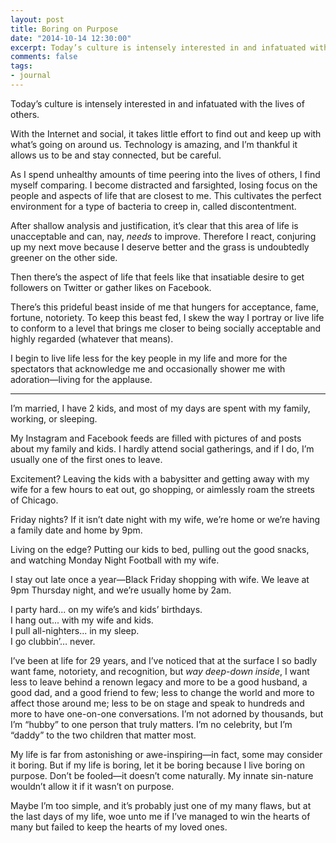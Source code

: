 ```yaml
---
layout: post
title: Boring on Purpose
date: "2014-10-14 12:30:00"
excerpt: Today’s culture is intensely interested in and infatuated with the lives of others. With the Internet and social, it takes little effort to find out and keep up with what’s going on around us. Technology is amazing, and I’m thankful it allows us to be and stay connected, but be careful.
comments: false
tags:
- journal
---
```


Today’s culture is intensely interested in and infatuated with the lives of others.

With the Internet and social, it takes little effort to find out and keep up with what’s going on around us. Technology is amazing, and I’m thankful it allows us to be and stay connected, but be careful.

<!--more-->

As I spend unhealthy amounts of time peering into the lives of others, I find myself comparing. I become distracted and farsighted, losing focus on the people and aspects of life that are closest to me. This cultivates the perfect environment for a type of bacteria to creep in, called discontentment.

After shallow analysis and justification, it’s clear that this area of life is unacceptable and can, nay, *needs* to improve. Therefore I react, conjuring up my next move because I deserve better and the grass is undoubtedly greener on the other side.

Then there’s the aspect of life that feels like that insatiable desire to get followers on Twitter or gather likes on Facebook.

There’s this prideful beast inside of me that hungers for acceptance, fame, fortune, notoriety. To keep this beast fed, I skew the way I portray or live life to conform to a level that brings me closer to being socially acceptable and highly regarded (whatever that means).

I begin to live life less for the key people in my life and more for the spectators that acknowledge me and occasionally shower me with adoration—living for the applause.

---

I’m married, I have 2 kids, and most of my days are spent with my family, working, or sleeping.

My Instagram and Facebook feeds are filled with pictures of and posts about my family and kids. I hardly attend social gatherings, and if I do, I’m usually one of the first ones to leave.

Excitement? Leaving the kids with a babysitter and getting away with my wife for a few hours to eat out, go shopping, or aimlessly roam the streets of Chicago.

Friday nights? If it isn’t date night with my wife, we’re home or we’re having a family date and home by 9pm.

Living on the edge? Putting our kids to bed, pulling out the good snacks, and watching Monday Night Football with my wife.

I stay out late once a year—Black Friday shopping with wife. We leave at 9pm Thursday night, and we’re usually home by 2am.

I party hard... on my wife’s and kids’ birthdays.  
I hang out... with my wife and kids.  
I pull all-nighters... in my sleep.  
I go clubbin’… never.

I’ve been at life for 29 years, and I’ve noticed that at the surface I so badly want fame, notoriety, and recognition, but *way deep-down inside*, I want less to leave behind a renown legacy and more to be a good husband, a good dad, and a good friend to few; less to change the world and more to affect those around me; less to be on stage and speak to hundreds and more to have one-on-one conversations. I’m not adorned by thousands, but I’m “hubby” to one person that truly matters. I’m no celebrity, but I’m “daddy” to the two children that matter most.

My life is far from astonishing or awe-inspiring—in fact, some may consider it boring. But if my life is boring, let it be boring because I live boring on purpose. Don’t be fooled—it doesn’t come naturally. My innate sin-nature wouldn’t allow it if it wasn’t on purpose.

Maybe I’m too simple, and it’s probably just one of my many flaws, but at the last days of my life, woe unto me if I’ve managed to win the hearts of many but failed to keep the hearts of my loved ones.
